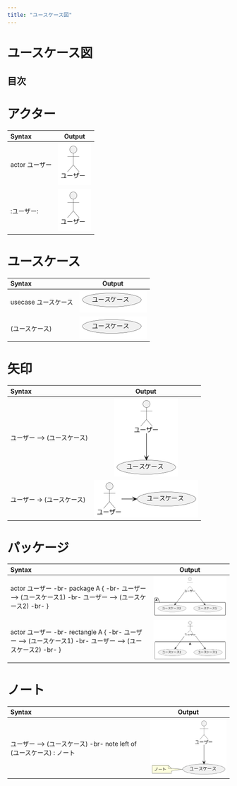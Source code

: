 ```yaml
---
title: "ユースケース図"
---
```


# ユースケース図
## 目次

# アクター
|Syntax|Output|
|:------|:-----:|
|actor ユーザー|![](../cheatSheetsImg/usecase/アクター.png)|
|:ユーザー:|![](../cheatSheetsImg/usecase/アクター.png)|

# ユースケース
|Syntax|Output|
|:------|:-----:|
|usecase ユースケース|![](../cheatSheetsImg/usecase/ユースケース.png)|
|(ユースケース)|![](../cheatSheetsImg/usecase/ユースケース.png)|

# 矢印
|Syntax|Output|
|:------|:-----:|
|ユーザー --> (ユースケース)|![](../cheatSheetsImg/usecase/矢印.png)|
|ユーザー -> (ユースケース)|![](../cheatSheetsImg/usecase/矢印(横).png)|

# パッケージ
|Syntax|Output|
|:------|:-----:|
|actor ユーザー -br- package A { -br- ユーザー --> (ユースケース1) -br- ユーザー --> (ユースケース2) -br- }|![](../cheatSheetsImg/usecase/パッケージ1.png)|
|actor ユーザー -br- rectangle A { -br- ユーザー --> (ユースケース1) -br- ユーザー --> (ユースケース2) -br- }|![](../cheatSheetsImg/usecase/パッケージ2.png)|

# ノート
|Syntax|Output|
|:------|:-----:|
|ユーザー --> (ユースケース) -br- note left of (ユースケース) : ノート|![](../cheatSheetsImg/usecase/ノート.png)|
